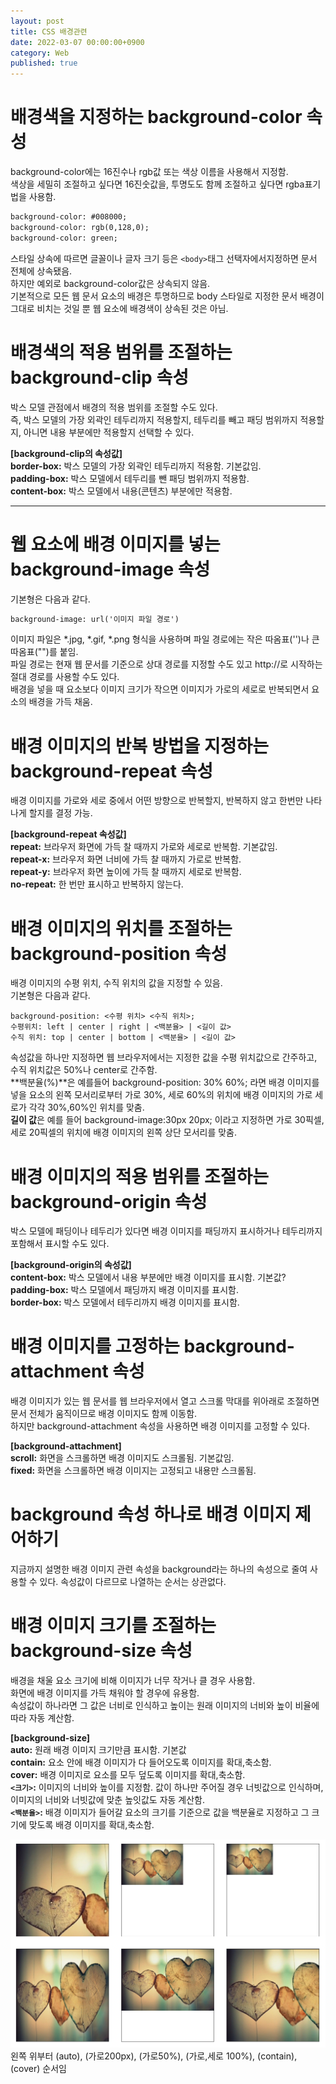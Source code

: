 ```yaml
---
layout: post
title: CSS 배경관련
date: 2022-03-07 00:00:00+0900
category: Web
published: true
---
```

# 배경색을 지정하는 background-color 속성
background-color에는 16진수나 rgb값 또는 색상 이름을 사용해서 지정함.  
색상을 세밀히 조절하고 싶다면 16진숫값을, 투명도도 함께 조절하고 싶다면 rgba표기법을 사용함.  
```html
background-color: #008000;
background-color: rgb(0,128,0);
background-color: green;
```
스타일 상속에 따르면 글꼴이나 글자 크기 등은 ```<body>```태그 선택자에서지정하면 문서 전체에 상속됐음.  
하지만 예외로 background-color값은 상속되지 않음.  
기본적으로 모든 웹 문서 요소의 배경은 투명하므로 body 스타일로 지정한 문서 배경이 그대로 비치는 것일 뿐 웹 요소에 배경색이 상속된 것은 아님.  

# 배경색의 적용 범위를 조절하는 background-clip 속성
박스 모델 관점에서 배경의 적용 범위를 조절할 수도 있다.  
즉, 박스 모델의 가장 외곽인 테두리까지 적용할지, 테두리를 빼고 패딩 범위까지 적용할지, 아니면 내용 부분에만 적용할지 선택할 수 있다.  
>
**[background-clip의 속성값]**  
**border-box:** 박스 모델의 가장 외곽인 테두리까지 적용함. 기본값임.  
**padding-box:** 박스 모델에서 테두리를 뺀 패딩 범위까지 적용함.  
**content-box:** 박스 모델에서 내용(콘텐츠) 부분에만 적용함.  

---

# 웹 요소에 배경 이미지를 넣는 background-image 속성  
기본형은 다음과 같다.  
```html
background-image: url('이미지 파일 경로')
```  
이미지 파일은 *.jpg, *.gif, *.png 형식을 사용하며 파일 경로에는 작은 따옴표('')나 큰따옴표("")를 붙임.  
파일 경로는 현재 웹 문서를 기준으로 상대 경로를 지정할 수도 있고 http://로 시작하는 절대 경로를 사용할 수도 있다.  
배경을 넣을 때 요소보다 이미지 크기가 작으면 이미지가 가로의 세로로 반복되면서 요소의 배경을 가득 채움.  

# 배경 이미지의 반복 방법을 지정하는 background-repeat 속성 
배경 이미지를 가로와 세로 중에서 어떤 방향으로 반복할지, 반복하지 않고 한번만 나타나게 할지를 결정 가능.  
>
**[background-repeat 속성값]**  
**repeat:** 브라우저 화면에 가득 찰 때까지 가로와 세로로 반복함. 기본값임.  
**repeat-x:** 브라우저 화면 너비에 가득 찰 때까지 가로로 반복함.  
**repeat-y:** 브라우저 화면 높이에 가득 찰 때까지 세로로 반복함.  
**no-repeat:** 한 번만 표시하고 반복하지 않는다.  

# 배경 이미지의 위치를 조절하는 background-position 속성  
배경 이미지의 수평 위치, 수직 위치의 값을 지정할 수 있음.  
기본형은 다음과 같다.  
```
background-position: <수평 위치> <수직 위치>;
수평위치: left | center | right | <백분율> | <길이 값>
수직 위치: top | center | bottom | <백분율> | <길이 값>
```  
속성값을  하나만 지정하면 웹 브라우저에서는 지정한 값을 수평 위치값으로 간주하고, 수직 위치값은 50%나 center로 간주함.  
**백분율(%)**은 예를들어 background-position: 30% 60%; 라면 배경 이미지를 넣을 요소의 왼쪽 모서리로부터 가로 30%, 세로 60%의 위치에 배경 이미지의 가로 세로가 각각 30%,60%인 위치를 맞춤.  
**길이 값**은 예를 들어 background-image:30px 20px; 이라고 지정하면 가로 30픽셀, 세로 20픽셀의 위치에 배경 이미지의 왼쪽 상단 모서리를 맞춤.  

# 배경 이미지의 적용 범위를 조절하는 background-origin 속성  
박스 모델에 패딩이나 테두리가 있다면 배경 이미지를 패딩까지 표시하거나 테두리까지 포함해서 표시할 수도 있다.  
>
**[background-origin의 속성값]**  
**content-box:** 박스 모델에서 내용 부분에만 배경 이미지를 표시함. 기본값?  
**padding-box:** 박스 모델에서 패딩까지 배경 이미지를 표시함.  
**border-box:** 박스 모델에서 테두리까지 배경 이미지를 표시함.  

# 배경 이미지를 고정하는 background-attachment 속성  
배경 이미지가 있는 웹 문서를 웹 브라우저에서 열고 스크롤 막대를 위아래로 조절하면 문서 전체가 움직이므로 배경 이미지도 함께 이동함.  
하지만 background-attachment 속성을 사용하면 배경 이미지를 고정할 수 있다.  
>
**[background-attachment]**  
**scroll:** 화면을 스크롤하면 배경 이미지도 스크롤됨. 기본값임.  
**fixed:** 화면을 스크롤하면 배경 이미지는 고정되고 내용만 스크롤됨.  

# background 속성 하나로 배경 이미지 제어하기  
지금까지 설명한 배경 이미지 관련 속성을 background라는 하나의 속성으로 줄여 사용할 수 있다. 속성값이 다르므로 나열하는 순서는 상관없다.  

# 배경 이미지 크기를 조절하는 background-size 속성
배경을 채울 요소 크기에 비해 이미지가 너무 작거나 클 경우 사용함.  
화면에 배경 이미지를 가득 채워야 할 경우에 유용함.   
속성값이 하나라면 그 값은 너비로 인식하고 높이는 원래 이미지의 너비와 높이 비율에 따라 자동 계산함.  
>
**[background-size]**  
**auto:** 원래 배경 이미지 크기만큼 표시함. 기본값  
**contain:** 요소 안에 배경 이미지가 다 들어오도록 이미지를 확대,축소함.  
**cover:** 배경 이미지로 요소를 모두 덮도록 이미지를 확대,축소함.  
**```<크기>```:** 이미지의 너비와 높이를 지정함. 값이 하나만 주어질 경우 너빗값으로 인식하며, 이미지의 너비와 너빗값에 맞춘 높잇값도 자동 계산함.  
**```<백분율>```:** 배경 이미지가 들어갈 요소의 크기를 기준으로 값을 백분율로 지정하고 그 크기에 맞도록 배경 이미지를 확대,축소함.  

![백그라운드이미지](\images\css\backgroundimage.png)  
왼쪽 위부터 (auto), (가로200px), (가로50%), (가로,세로 100%), (contain), (cover) 순서임